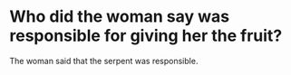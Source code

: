 # Who did the woman say was responsible for giving her the fruit?

The woman said that the serpent was responsible.
